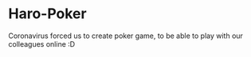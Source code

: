 # Haro-Poker

Coronavirus forced us to create poker game, to be able to play with our colleagues online :D
